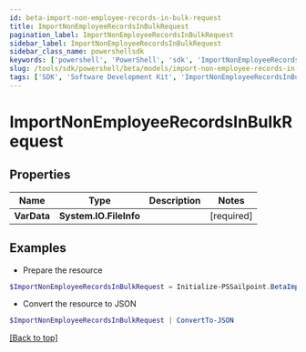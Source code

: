 ```yaml
---
id: beta-import-non-employee-records-in-bulk-request
title: ImportNonEmployeeRecordsInBulkRequest
pagination_label: ImportNonEmployeeRecordsInBulkRequest
sidebar_label: ImportNonEmployeeRecordsInBulkRequest
sidebar_class_name: powershellsdk
keywords: ['powershell', 'PowerShell', 'sdk', 'ImportNonEmployeeRecordsInBulkRequest', 'BetaImportNonEmployeeRecordsInBulkRequest'] 
slug: /tools/sdk/powershell/beta/models/import-non-employee-records-in-bulk-request
tags: ['SDK', 'Software Development Kit', 'ImportNonEmployeeRecordsInBulkRequest', 'BetaImportNonEmployeeRecordsInBulkRequest']
---
```



# ImportNonEmployeeRecordsInBulkRequest

## Properties

Name | Type | Description | Notes
------------ | ------------- | ------------- | -------------
**VarData** |  **System.IO.FileInfo** |  | [required]

## Examples

- Prepare the resource
```powershell
$ImportNonEmployeeRecordsInBulkRequest = Initialize-PSSailpoint.BetaImportNonEmployeeRecordsInBulkRequest  -VarData null
```

- Convert the resource to JSON
```powershell
$ImportNonEmployeeRecordsInBulkRequest | ConvertTo-JSON
```


[[Back to top]](#) 

